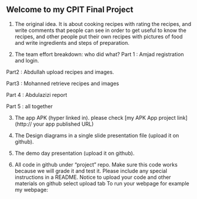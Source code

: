 ## Welcome to my CPIT Final Project

1. The original idea.
It is about cooking recipes with rating the recipes, 
and write comments that people can see in order to get useful to know the recipes, 
and other people put their own recipes with pictures of food and write ingredients and steps of preparation. 

2. The team effort breakdown: who did what?
Part 1 :
Amjad
registration and login.


Part2 : 
Abdullah
upload recipes and images. 


Part3 : 
Mohanned
retrieve recipes and images

Part 4 : 
Abdulazizi
report
 
Part 5 : 
all together

3. The app APK (hyper linked in).
please check [my APK App project link](http:// your app published URL)

4. The Design diagrams in a single slide presentation file (upload it on github).
5. The demo day presentation (upload it on github).
6. All code in github under “project” repo. Make sure this code works because 
we will grade it and test it. Please include any special instructions in a 
README.
Notice to upload your code and other materials on github select upload tab
To run your webpage for example my webpage: 
